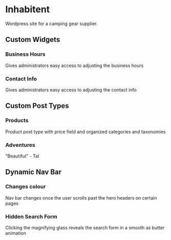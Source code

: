 # Inhabitent

Wordpress site for a camping gear supplier.

## Custom Widgets

### Business Hours

Gives administrators easy access to adjusting the business hours
### Contact Info
Gives administrators easy access to adjusting the contact info

## Custom Post Types

### Products

Product post type with price field and organized categories and taxonomies

### Adventures

"Beautiful" - Tal

## Dynamic Nav Bar

### Changes colour
Nav bar changes once the user scrolls past the hero headers on certain pages

### Hidden Search Form
Clicking the magnifying glass reveals the search form in a smooth as butter animation
